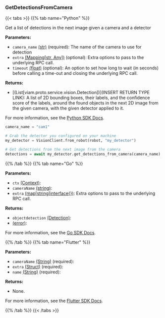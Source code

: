 ### GetDetectionsFromCamera

{{< tabs >}}
{{% tab name="Python" %}}

Get a list of detections in the next image given a camera and a detector

**Parameters:**

- `camera_name` [(str)](https://docs.python.org/3/library/stdtypes.html#text-sequence-type-str) (required): The name of the camera to use for detection
- `extra` [(Mapping[str, Any])](<INSERT PARAM TYPE LINK>) (optional): Extra options to pass to the underlying RPC call.
- `timeout` [(float)](<INSERT PARAM TYPE LINK>) (optional): An option to set how long to wait (in seconds) before calling a time-out and closing the underlying RPC call.

**Returns:**

- [(List[viam.proto.service.vision.Detection])](INSERT RETURN TYPE LINK): A list of 2D bounding boxes, their labels, and the confidence score of the labels, around the found objects in the next 2D image from the given camera, with the given detector applied to it.

For more information, see the [Python SDK Docs](https://python.viam.dev/autoapi/viam/services/vision/client/index.html#viam.services.vision.client.VisionClient.get_detections_from_camera).

``` python {class="line-numbers linkable-line-numbers"}
camera_name = "cam1"

# Grab the detector you configured on your machine
my_detector = VisionClient.from_robot(robot, "my_detector")

# Get detections from the next image from the camera
detections = await my_detector.get_detections_from_camera(camera_name)
```

{{% /tab %}}
{{% tab name="Go" %}}

**Parameters:**

- `ctx` [(Context)](https://pkg.go.dev/context#Context):
- `cameraName` [(string)](https://pkg.go.dev/builtin#string):
- `extra` [(map[string]interface\{\})](https://go.dev/blog/maps): Extra options to pass to the underlying RPC call.

**Returns:**

- `objectdetection` [(Detection)](https://pkg.go.dev/go.viam.com/rdk@v0.26.0/vision/objectdetection#Detection):
- [(error)](https://pkg.go.dev/builtin#error):

For more information, see the [Go SDK Docs](https://pkg.go.dev/go.viam.com/rdk/services/vision#Service).

{{% /tab %}}
{{% tab name="Flutter" %}}

**Parameters:**

- `cameraName` [(String)](https://api.flutter.dev/flutter/dart-core/String-class.html) (required):
- `extra` [(Struct)](<INSERT PARAM TYPE LINK>) (required):
- `name` [(String)](https://api.flutter.dev/flutter/dart-core/String-class.html) (required):

**Returns:**

- None.

For more information, see the [Flutter SDK Docs](https://flutter.viam.dev/viam_protos.service.vision/VisionServiceClient/getDetectionsFromCamera.html).

{{% /tab %}}
{{< /tabs >}}
